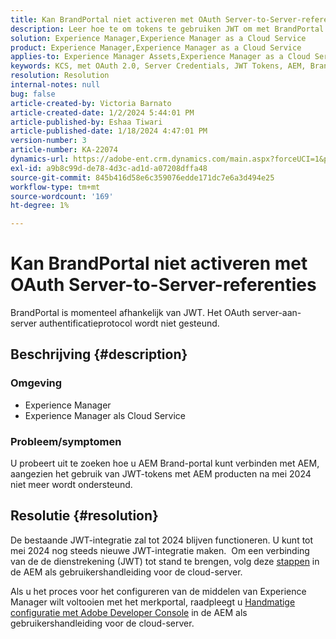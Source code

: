 ```yaml
---
title: Kan BrandPortal niet activeren met OAuth Server-to-Server-referenties
description: Leer hoe te om tokens te gebruiken JWT om met BrandPortal te verbinden, aangezien OAuth Server-aan-Server niet wordt gesteund.
solution: Experience Manager,Experience Manager as a Cloud Service
product: Experience Manager,Experience Manager as a Cloud Service
applies-to: Experience Manager Assets,Experience Manager as a Cloud Service,Experience Manager
keywords: KCS, met OAuth 2.0, Server Credentials, JWT Tokens, AEM, Brand Portal, Server-aan-Server
resolution: Resolution
internal-notes: null
bug: false
article-created-by: Victoria Barnato
article-created-date: 1/2/2024 5:44:01 PM
article-published-by: Eshaa Tiwari
article-published-date: 1/18/2024 4:47:01 PM
version-number: 3
article-number: KA-22074
dynamics-url: https://adobe-ent.crm.dynamics.com/main.aspx?forceUCI=1&pagetype=entityrecord&etn=knowledgearticle&id=80a2c382-96a9-ee11-be37-6045bd006268
exl-id: a9b8c99d-de78-4d3c-ad1d-a07208dffa48
source-git-commit: 845b416d58e6c359076edde171dc7e6a3d494e25
workflow-type: tm+mt
source-wordcount: '169'
ht-degree: 1%

---
```


# Kan BrandPortal niet activeren met OAuth Server-to-Server-referenties


BrandPortal is momenteel afhankelijk van JWT. Het OAuth server-aan-server authentificatieprotocol wordt niet gesteund.

## Beschrijving {#description}


### <b>Omgeving </b>

- Experience Manager
- Experience Manager als Cloud Service


### <b>Probleem/symptomen</b>

U probeert uit te zoeken hoe u AEM Brand-portal kunt verbinden met AEM, aangezien het gebruik van JWT-tokens met AEM producten na mei 2024 niet meer wordt ondersteund.




## Resolutie {#resolution}




De bestaande JWT-integratie zal tot 2024 blijven functioneren. U kunt tot mei 2024 nog steeds nieuwe JWT-integratie maken.  Om een verbinding van de de dienstrekening (JWT) tot stand te brengen, volg deze [stappen](https://experienceleague.adobe.com/docs/experience-manager-cloud-service/content/assets/brand-portal/configure-aem-assets-with-brand-portal.html?lang=en#createnewintegration) in de AEM als gebruikershandleiding voor de cloud-server.



Als u het proces voor het configureren van de middelen van Experience Manager wilt voltooien met het merkportal, raadpleegt u [Handmatige configuratie met Adobe Developer Console](https://experienceleague.adobe.com/docs/experience-manager-cloud-service/content/assets/brand-portal/configure-aem-assets-with-brand-portal.html?lang=en#manual-configuration) in de AEM als gebruikershandleiding voor de cloud-server.
